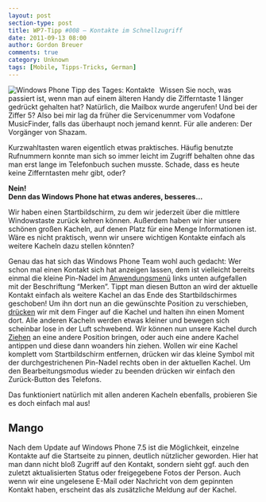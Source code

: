 ```yaml
---
layout: post
section-type: post
title: WP7-Tipp #008 – Kontakte im Schnellzugriff
date: 2011-09-13 08:00
author: Gordon Breuer
comments: true
category: Unknown
tags: [Mobile, Tipps-Tricks, German]
---
```

<p><img style="margin: 0px 10px 0px 0px; display: inline; float: left" title="" alt="Windows Phone Tipp des Tages: Kontakte" align="left" src="http://anheledirwp.blob.core.windows.net/wordpress/2011/09/kontakte.png" />Wissen Sie noch, was passiert ist, wenn man auf einem älteren Handy die Zifferntaste 1 länger gedrückt gehalten hat? Natürlich, die Mailbox wurde angerufen! Und bei der Ziffer 5? Also bei mir lag da früher die Servicenummer vom Vodafone MusicFinder, falls das überhaupt noch jemand kennt. Für alle anderen: Der Vorgänger von Shazam.</p>  <p>Kurzwahltasten waren eigentlich etwas praktisches. Häufig benutzte Rufnummern konnte man sich so immer leicht im Zugriff behalten ohne das man erst lange im Telefonbuch suchen musste. Schade, dass es heute keine Zifferntasten mehr gibt, oder?</p>  <p><strong>Nein! <br />Denn das Windows Phone hat etwas anderes, besseres…</strong></p>  <p>Wir haben einen Startbildschirm, zu dem wir jederzeit über die mittlere Windowstaste zurück kehren können. Außerdem haben wir hier unsere schönen großen Kacheln, auf denen Platz für eine Menge Informationen ist. Wäre es nicht praktisch, wenn wir unsere wichtigen Kontakte einfach als weitere Kacheln dazu stellen könnten?</p>  <p>Genau das hat sich das Windows Phone Team wohl auch gedacht: Wer schon mal einen Kontakt sich hat anzeigen lassen, dem ist vielleicht bereits einmal die kleine Pin-Nadel im <a href="/post/2011/09/05/WP7-Tipp-002-&ndash;-Das-Anwendungs-und-Kontextmenu.aspx">Anwendungsmenü</a> links unten aufgefallen mit der Beschriftung “Merken”. Tippt man diesen Button an wird der aktuelle Kontakt einfach als weitere Kachel an das Ende des Startbildschirmes geschoben! Um ihn dort nun an die gewünschte Position zu verschieben, <a href="/post/2011/09/12/WP7-Tipp-007-%E2%80%93-Standard-Gesten.aspx">drücken</a> wir mit dem Finger auf die Kachel und halten ihn einen Moment dort. Alle anderen Kacheln werden etwas kleiner und bewegen sich scheinbar lose in der Luft schwebend. Wir können nun unsere Kachel durch <a href="/post/2011/09/12/WP7-Tipp-007-%E2%80%93-Standard-Gesten.aspx">Ziehen</a> an eine andere Position bringen, oder auch eine andere Kachel antippen und diese dann woanders hin ziehen. Wollen wir eine Kachel komplett vom Startbildschirm entfernen, drücken wir das kleine Symbol mit der durchgestrichenen Pin-Nadel rechts oben in der aktuellen Kachel. Um den Bearbeitungsmodus wieder zu beenden drücken wir einfach den Zurück-Button des Telefons.</p>  <p>Das funktioniert natürlich mit allen anderen Kacheln ebenfalls, probieren Sie es doch einfach mal aus!</p>  <h2>Mango</h2>  <p>Nach dem Update auf Windows Phone 7.5 ist die Möglichkeit, einzelne Kontakte auf die Startseite zu pinnen, deutlich nützlicher geworden. Hier hat man dann nicht bloß Zugriff auf den Kontakt, sondern sieht ggf. auch den zuletzt aktualisierten Status oder freigegebene Fotos der Person. Auch wenn wir eine ungelesene E-Mail oder Nachricht von dem gepinnten Kontakt haben, erscheint das als zusätzliche Meldung auf der Kachel.</p>

